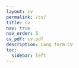 ```yaml
---
layout: cv
permalink: /cv/
title: cv
nav: true
nav_order: 5
cv_pdf: cv.pdf
description: Long form CV
toc:
  sidebar: left
---
```

